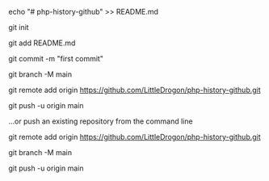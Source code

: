 echo "# php-history-github" >> README.md



git init


git add README.md


git commit -m "first commit"


git branch -M main


git remote add origin https://github.com/LittleDrogon/php-history-github.git


git push -u origin main



…or push an existing repository from the command line



git remote add origin https://github.com/LittleDrogon/php-history-github.git


git branch -M main


git push -u origin main
